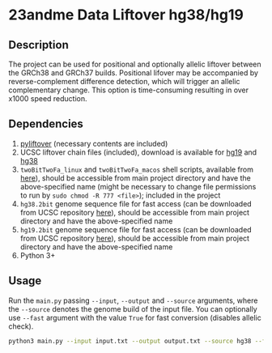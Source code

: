 # 23andme Data Liftover hg38/hg19

## Description
The project can be used for positional and optionally allelic liftover between the GRCh38 and GRCh37 builds. Positional
lifover may be accompanied by reverse-complement difference detection, which will trigger an allelic complementary change.
This option is time-consuming resulting in over x1000 speed reduction.

## Dependencies
1. [pyliftover](https://github.com/konstantint/pyliftover) (necessary contents are included)
2. UCSC liftover chain files (included), download is available for [hg19]([http://hgdownload.soe.ucsc.edu/goldenPath/hg19/liftOver/)
   and [hg38](http://hgdownload.soe.ucsc.edu/goldenPath/hg38/liftOver/)
3. `twoBitTwoFa_linux` and `twoBitTwoFa_macos` shell scripts, available from [here](http://hgdownload.soe.ucsc.edu/admin/exe/)),
   should be accessible from main project directory and have the above-specified name (might be necessary to change file
   permissions to run by `sudo chmod -R 777 <file>`); included in the project
4. `hg38.2bit` genome sequence file for fast access (can be downloaded from UCSC repository
   [here](http://hgdownload.soe.ucsc.edu/goldenPath/hg38/bigZips/)), should be accessible from main project directory and
   have the above-specified name
5. `hg19.2bit` genome sequence file for fast access (can be downloaded from UCSC repository
   [here](http://hgdownload.soe.ucsc.edu/goldenPath/hg19/bigZips/)), should be accessible from main project directory and
   have the above-specified name
6. Python 3+

## Usage
Run the `main.py` passing `--input`, `--output` and `--source` arguments, where the `--source` denotes the genome build
of the input file. You can optionally use `--fast` argument with the value `True` for fast conversion (disables allelic
check).

```bash
python3 main.py --input input.txt --output output.txt --source hg38 --fast True
```